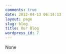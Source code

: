 ```yaml
---
comments: true
date: 2012-04-13 06:14:13
layout: page
slug: blog
title: Our Blog
wordpress_id: 7
---
```


None
